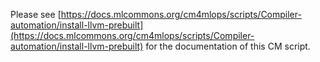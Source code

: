 Please see [https://docs.mlcommons.org/cm4mlops/scripts/Compiler-automation/install-llvm-prebuilt](https://docs.mlcommons.org/cm4mlops/scripts/Compiler-automation/install-llvm-prebuilt) for the documentation of this CM script.
